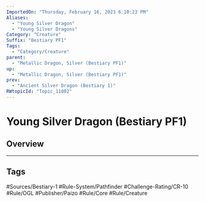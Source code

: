 ```yaml
---
ImportedOn: "Thursday, February 16, 2023 6:10:23 PM"
Aliases:
  - "Young Silver Dragon"
  - "Young Silver Dragons"
Category: "Creature"
Suffix: "Bestiary PF1"
Tags:
  - "Category/Creature"
parent:
  - "Metallic Dragon, Silver (Bestiary PF1)"
up:
  - "Metallic Dragon, Silver (Bestiary PF1)"
prev:
  - "Ancient Silver Dragon (Bestiary 1)"
RWtopicId: "Topic_11802"
---
```

# Young Silver Dragon (Bestiary PF1)
## Overview

---
## Tags
#Sources/Bestiary-1 #Rule-System/Pathfinder #Challenge-Rating/CR-10 #Rule/OGL #Publisher/Paizo #Rule/Core #Rule/Creature

